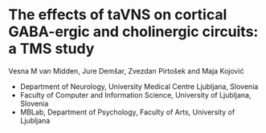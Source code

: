 # The effects of taVNS on cortical GABA-ergic and cholinergic circuits: a TMS study

Vesna M van Midden, Jure Demšar, Zvezdan Pirtošek and Maja Kojović

* Department of Neurology, University Medical Centre Ljubljana, Slovenia
* Faculty of Computer and Information Science, University of Ljubljana, Slovenia
* MBLab, Department of Psychology, Faculty of Arts, University of Ljubljana
